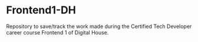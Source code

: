 # Frontend1-DH
Repository to save/track the work made during the Certified Tech Developer career course Frontend 1 of Digital House. 
